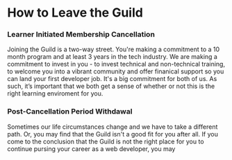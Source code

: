 # How to Leave the Guild

### Learner Initiated Membership Cancellation 

Joining the Guild is a two-way street. You're making a commitment to a 10 month program and at least 3 years in the tech industry. We are making a commitment to invest in you - to invest technical and non-technical training, to welcome you into a vibrant community and offer finanical support so you can land your first developer job. It's a big commitment for both of us. As such, it’s important that we both get a sense of whether or not this is the right learning enviroment for you.

### Post-Cancellation Period Withdawal

Sometimes our life circumstances change and we have to take a different path. Or, you may find that the Guild isn't a good fit for you after all. If you come to the conclusion that the Guild is not the right place for you to continue pursing your career as a web developer, you may 



